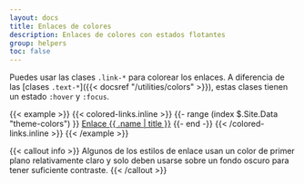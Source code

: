 ```yaml
---
layout: docs
title: Enlaces de colores
description: Enlaces de colores con estados flotantes
group: helpers
toc: false
---
```


Puedes usar las clases `.link-*` para colorear los enlaces. A diferencia de las [clases `.text-*`]({{< docsref "/utilities/colors" >}}), estas clases tienen un estado `:hover` y `:focus`.

{{< example >}}
{{< colored-links.inline >}}
{{- range (index $.Site.Data "theme-colors") }}
<a href="#" class="link-{{ .name }}">Enlace {{ .name | title }}</a> 
{{- end -}}
{{< /colored-links.inline >}}
{{< /example >}}

{{< callout info >}}
Algunos de los estilos de enlace usan un color de primer plano relativamente claro y solo deben usarse sobre un fondo oscuro para tener suficiente contraste.
{{< /callout >}}
